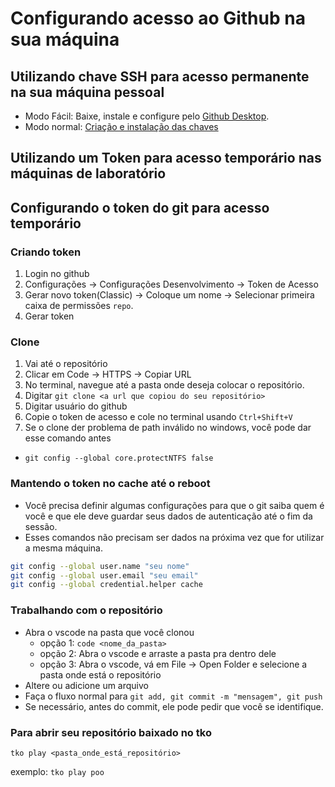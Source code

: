 # Configurando acesso ao Github na sua máquina

## Utilizando chave SSH para acesso permanente na sua máquina pessoal

- Modo Fácil: Baixe, instale e configure pelo [Github Desktop](https://desktop.github.com/download).
- Modo normal: [Criação e instalação das chaves](https://ryan.dev.br/2023-04-17-github-ssh-pt-br/)

## Utilizando um Token para acesso temporário nas máquinas de laboratório

## Configurando o token do git para acesso temporário

### Criando token

1. Login no github
2. Configurações -> Configurações Desenvolvimento -> Token de Acesso
3. Gerar novo token(Classic) -> Coloque um nome -> Selecionar primeira caixa de permissões `repo`.
4. Gerar token

### Clone

1. Vai até o repositório
2. Clicar em Code -> HTTPS -> Copiar URL
3. No terminal, navegue até a pasta onde deseja colocar o repositório.
4. Digitar `git clone <a url que copiou do seu repositório>`
5. Digitar usuário do github
6. Copie o token de acesso e cole no terminal usando `Ctrl+Shift+V`
7. Se o clone der problema de path inválido no windows, você pode dar esse comando antes

- `git config --global core.protectNTFS false`

### Mantendo o token no cache até o reboot

- Você precisa definir algumas configurações para que o git saiba quem é você e que ele deve guardar seus dados de autenticação até o fim da sessão.
- Esses comandos não precisam ser dados na próxima vez que for utilizar a mesma máquina.

```bash
git config --global user.name "seu nome"
git config --global user.email "seu email"
git config --global credential.helper cache
```

### Trabalhando com o repositório

- Abra o vscode na pasta que você clonou
  - opção 1: `code <nome_da_pasta>`
  - opção 2: Abra o vscode e arraste a pasta pra dentro dele
  - opção 3: Abra o vscode, vá em File -> Open Folder e selecione a pasta onde está o repositório
- Altere ou adicione um arquivo
- Faça o fluxo normal para `git add, git commit -m "mensagem", git push`
- Se necessário, antes do commit, ele pode pedir que você se identifique.

### Para abrir seu repositório baixado no tko

`tko play <pasta_onde_está_repositório>`

exemplo: `tko play poo`
